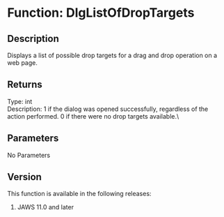 # Function: DlgListOfDropTargets

## Description

Displays a list of possible drop targets for a drag and drop operation
on a web page.

## Returns

Type: int\
Description: 1 if the dialog was opened successfully, regardless of the
action performed. 0 if there were no drop targets available.\

## Parameters

No Parameters

## Version

This function is available in the following releases:

1.  JAWS 11.0 and later
